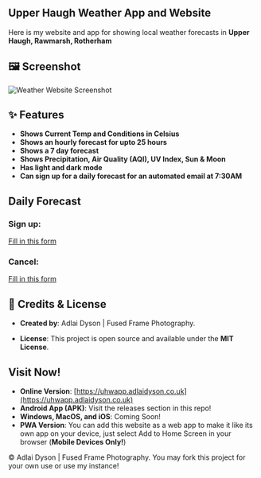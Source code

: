 Upper Haugh Weather App and Website
-----
Here is my website and app for showing local weather forecasts in **Upper Haugh, Rawmarsh, Rotherham** 

🖼️ Screenshot
--------------

![Weather Website Screenshot](https://raw.githubusercontent.com/adlaidyson-ffp/FFPMisc2/refs/heads/main/UHWeatherApp-ScreenshotDesktop.png)

✨ Features
----------

*   **Shows Current Temp and Conditions in Celsius**
*   **Shows an hourly forecast for upto 25 hours**
*   **Shows a 7 day forecast**
*   **Shows Precipitation, Air Quality (AQI), UV Index, Sun & Moon**
*   **Has light and dark mode**
*   **Can sign up for a daily forecast for an automated email at 7:30AM**
    

Daily Forecast
--------------

### Sign up:

[Fill in this form](https://adlaidyson.co.uk/UHWAppDailyForecastSignup)
    

### Cancel:

[Fill in this form](https://adlaidyson.co.uk/UHWAppDailyForecastCancel)
    

📜 Credits & License
--------------------

*   **Created by**: Adlai Dyson | Fused Frame Photography.
    
*   **License**: This project is open source and available under the **MIT License**.


Visit Now!
--------------------

*   **Online Version**: [https://uhwapp.adlaidyson.co.uk](https://uhwapp.adlaidyson.co.uk)
*   **Android App (APK)**: Visit the releases section in this repo!
*   **Windows, MacOS, and iOS**: Coming Soon!
*   **PWA Version**: You can add this website as a web app to make it like its own app on your device, just select Add to Home Screen in your browser (**Mobile Devices Only!**)

© Adlai Dyson | Fused Frame Photography. You may fork this project for your own use or use my instance!
